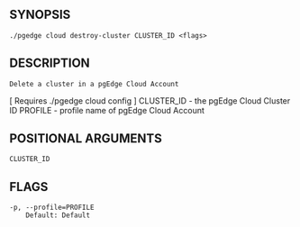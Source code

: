 ## SYNOPSIS
    ./pgedge cloud destroy-cluster CLUSTER_ID <flags>
 
## DESCRIPTION
    Delete a cluster in a pgEdge Cloud Account
[ Requires ./pgedge cloud config ]
  CLUSTER_ID - the pgEdge Cloud Cluster ID
  PROFILE - profile name of pgEdge Cloud Account
 
## POSITIONAL ARGUMENTS
    CLUSTER_ID
 
## FLAGS
    -p, --profile=PROFILE
        Default: Default
